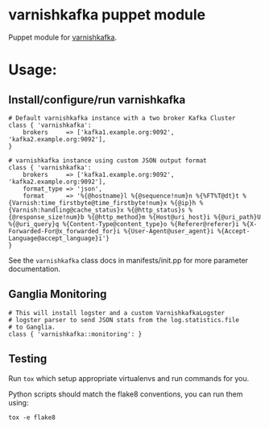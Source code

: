 # varnishkafka puppet module

Puppet module for [varnishkafka](https://github.com/wikimedia/varnishkafka).

# Usage:

## Install/configure/run varnishkafka

```puppet
# Default varnishkafka instance with a two broker Kafka Cluster
class { 'varnishkafka':
    brokers     => ['kafka1.example.org:9092', 'kafka2.example.org:9092'],
}
```

```puppet
# varnishkafka instance using custom JSON output format
class { 'varnishkafka':
    brokers     => ['kafka1.example.org:9092', 'kafka2.example.org:9092'],
    format_type => 'json',
    format      => '%{@hostname}l %{@sequence!num}n %{%FT%T@dt}t %{Varnish:time_firstbyte@time_firstbyte!num}x %{@ip}h %{Varnish:handling@cache_status}x %{@http_status}s %{@response_size!num}b %{@http_method}m %{Host@uri_host}i %{@uri_path}U %{@uri_query}q %{Content-Type@content_type}o %{Referer@referer}i %{X-Forwarded-For@x_forwarded_for}i %{User-Agent@user_agent}i %{Accept-Language@accept_language}i'}
}
```

See the ```varnishkafka``` class docs in manifests/init.pp for more parameter documentation.

## Ganglia Monitoring

```puppet
# This will install logster and a custom VarnishkafkaLogster
# logster parser to send JSON stats from the log.statistics.file
# to Ganglia.
class { 'varnishkafka::monitoring': }
```

## Testing

Run `tox` which setup appropriate virtualenvs and run commands for you.

Python scripts should match the flake8 conventions, you can run them using:

    tox -e flake8
